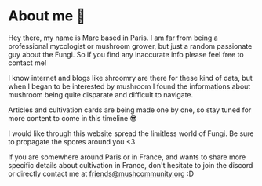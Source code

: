 # About me 👻

Hey there, my name is Marc based in Paris. I am far from being a professional mycologist or mushroom grower, but just a random passionate guy about the Fungi. So if you find any inaccurate info please feel free to contact me! 

I know internet and blogs like shroomry are there for these kind of data, but when I began to be interested by mushroom I found the informations about mushroom being quite disparate and difficult to navigate. 

Articles and cultivation cards are being made one by one, so stay tuned for more content to come in this timeline 😎

I would like through this website spread the limitless world of Fungi. Be sure to propagate the spores around you <3

If you are somewhere around Paris or in France, and wants to share more specific details about cultivation in France, don't hesitate to join the discord or directly contact me at <friends@mushcommunity.org> :D